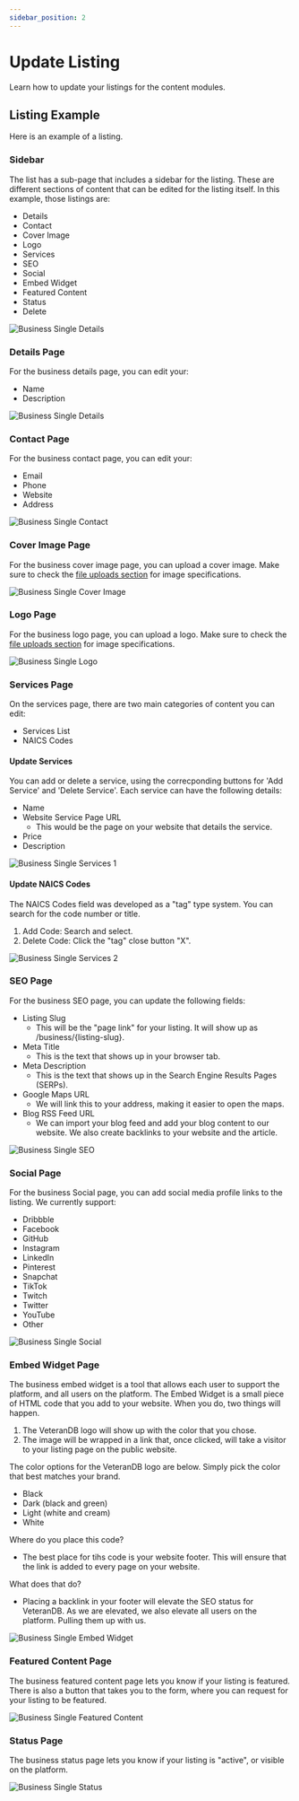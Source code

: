 ```yaml
---
sidebar_position: 2
---
```


# Update Listing

Learn how to update your listings for the content modules.

## Listing Example

Here is an example of a listing.

### Sidebar

The list has a sub-page that includes a sidebar for the listing. These are different sections of content that can be edited for the listing itself. In this example, those listings are:

- Details
- Contact
- Cover Image
- Logo
- Services
- SEO
- Social
- Embed Widget
- Featured Content
- Status
- Delete

![Business Single Details](./img/business-single-details.png)

### Details Page

For the business details page, you can edit your:

- Name
- Description

![Business Single Details](./img/business-single-details.png)

### Contact Page

For the business contact page, you can edit your:

- Email
- Phone
- Website
- Address

![Business Single Contact](./img/business-single-contact.png)

### Cover Image Page

For the business cover image page, you can upload a cover image. Make sure to check the [file uploads section](/docs/category/uploads) for image specifications.

![Business Single Cover Image](./img/business-single-cover-image.png)

### Logo Page

For the business logo page, you can upload a logo. Make sure to check the [file uploads section](/docs/category/uploads) for image specifications.

![Business Single Logo](./img/business-single-logo.png)

### Services Page

On the services page, there are two main categories of content you can edit:

- Services List
- NAICS Codes

#### Update Services

You can add or delete a service, using the correcponding buttons for 'Add Service' and 'Delete Service'.
Each service can have the following details:

- Name
- Website Service Page URL
  - This would be the page on your website that details the service.
- Price
- Description

![Business Single Services 1](./img/business-single-services1.png)

#### Update NAICS Codes

The NAICS Codes field was developed as a "tag" type system. You can search for the code number or title.

1. Add Code: Search and select.
2. Delete Code: Click the "tag" close button "X".

![Business Single Services 2](./img/business-single-services2.png)

### SEO Page

For the business SEO page, you can update the following fields:

- Listing Slug
  - This will be the "page link" for your listing. It will show up as /business/{listing-slug}.
- Meta Title
  - This is the text that shows up in your browser tab.
- Meta Description
  - This is the text that shows up in the Search Engine Results Pages (SERPs).
- Google Maps URL
  - We will link this to your address, making it easier to open the maps.
- Blog RSS Feed URL
  - We can import your blog feed and add your blog content to our website. We also create backlinks to your website and the article.

![Business Single SEO](./img/business-single-seo.png)

### Social Page

For the business Social page, you can add social media profile links to the listing. We currently support:

- Dribbble
- Facebook
- GitHub
- Instagram
- LinkedIn
- Pinterest
- Snapchat
- TikTok
- Twitch
- Twitter
- YouTube
- Other

![Business Single Social](./img/business-single-social.png)

### Embed Widget Page

The business embed widget is a tool that allows each user to support the platform, and all users on the platform. The Embed Widget is a small piece of HTML code that you add to your website. When you do, two things will happen.

1. The VeteranDB logo will show up with the color that you chose.
2. The image will be wrapped in a link that, once clicked, will take a visitor to your listing page on the public website.

The color options for the VeteranDB logo are below. Simply pick the color that best matches your brand.

- Black
- Dark (black and green)
- Light (white and cream)
- White

Where do you place this code?

- The best place for tihs code is your website footer. This will ensure that the link is added to every page on your website.

What does that do?

- Placing a backlink in your footer will elevate the SEO status for VeteranDB. As we are elevated, we also elevate all users on the platform. Pulling them up with us.

![Business Single Embed Widget](./img/business-single-embed-widget.png)

### Featured Content Page

The business featured content page lets you know if your listing is featured. There is also a button that takes you to the form, where you can request for your listing to be featured.

![Business Single Featured Content](./img/business-single-featured-content.png)

### Status Page

The business status page lets you know if your listing is "active", or visible on the platform.

![Business Single Status](./img/business-single-status.png)
